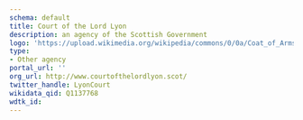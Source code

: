 ```yaml
---
schema: default
title: Court of the Lord Lyon
description: an agency of the Scottish Government
logo: 'https://upload.wikimedia.org/wikipedia/commons/0/0a/Coat_of_Arms_of_the_Lord_Lyon_King_of_Arms.svg'
type:
- Other agency
portal_url: ''
org_url: http://www.courtofthelordlyon.scot/
twitter_handle: LyonCourt
wikidata_qid: Q1137768
wdtk_id: 
---
```

